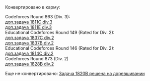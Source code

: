 Конвертировано в карму:

Codeforces Round 863 (Div. 3): \
[доп.задача 1811C div.3](https://codeforces.com/contest/1811/submission/208178646) \
[доп.задача 1811E div.3](https://codeforces.com/contest/1811/submission/209149786) \
Educational Codeforces Round 149 (Rated for Div. 2): \
[доп.задача 1837C div.2](https://codeforces.com/contest/1837/submission/207260710) \
[доп.задача 1837B div.2](https://codeforces.com/contest/1837/submission/207191094)\
Educational Codeforces Round 146 (Rated for Div. 2): \
[доп.задача 1814C div.2](https://codeforces.com/contest/1814/submission/209170575)\
Codeforces Round 873 (Div. 2)\
[доп.задача 1828B div.2](https://codeforces.com/contest/1828/submission/205898779)


Еще не конвертировано:
[Задача 1820B решена на доревшивании](https://codeforces.com/contest/1820/submission/208196462)